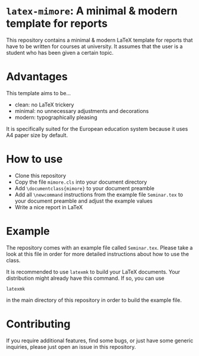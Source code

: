 # `latex-mimore`: A minimal & modern template for reports

This repository contains a minimal & modern LaTeX template for reports
that have to be written for courses at university. It assumes that the
user is a student who has been given a certain topic.

# Advantages

This template aims to be&hellip;
- clean: no LaTeX trickery
- minimal: no unnecessary adjustments and decorations
- modern: typographically pleasing

It is specifically suited for the European education system because it
uses A4 paper size by default.

# How to use

- Clone this repository
- Copy the file `mimore.cls` into your document directory
- Add `\documentclass{mimore}` to your document preamble
- Add all `\newcommand` instructions from the example file `Seminar.tex`
  to your document preamble and adjust the example values
- Write a nice report in LaTeX

# Example

The repository comes with an example file called `Seminar.tex`. Please
take a look at this file in order for more detailed instructions about
how to use the class.

It is recommended to use `latexmk` to build your LaTeX documents. Your
distribution might already have this command. If so, you can use

    latexmk

in the main directory of this repository in order to build the example
file.

# Contributing

If you require additional features, find some bugs, or just have some
generic inquiries, please just open an issue in this repository.
